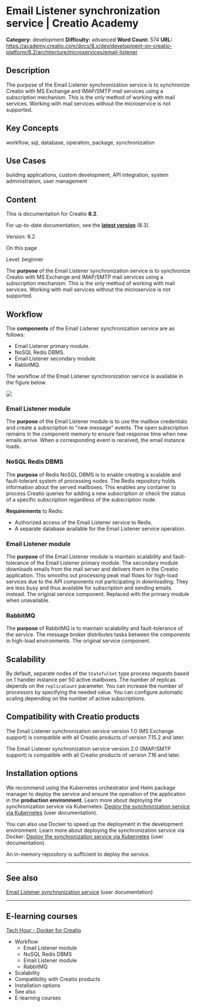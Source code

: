 # Email Listener synchronization service | Creatio Academy

**Category:** development **Difficulty:** advanced **Word Count:** 574 **URL:**
https://academy.creatio.com/docs/8.x/dev/development-on-creatio-platform/8.2/architecture/microservices/email-listener

## Description

The purpose of the Email Listener synchronization service is to synchronize
Creatio with MS Exchange and IMAP/SMTP mail services using a subscription
mechanism. This is the only method of working with mail services. Working with
mail services without the microservice is not supported.

## Key Concepts

workflow, sql, database, operation, package, synchronization

## Use Cases

building applications, custom development, API integration, system
administration, user management

## Content

This is documentation for Creatio **8.2**.

For up-to-date documentation, see the
**[latest version](/docs/8.x/dev/development-on-creatio-platform/architecture/microservices/email-listener)**
(8.3).

Version: 8.2

On this page

Level: beginner

The **purpose** of the Email Listener synchronization service is to synchronize
Creatio with MS Exchange and IMAP/SMTP mail services using a subscription
mechanism. This is the only method of working with mail services. Working with
mail services without the microservice is not supported.

## Workflow​

The **components** of the Email Listener synchronization service are as follows:

- Email Listener primary module.
- NoSQL Redis DBMS.
- Email Listener secondary module.
- RabbitMQ.

The workflow of the Email Listener synchronization service is available in the
figure below.

![](https://academy.creatio.com/sites/default/files/pictures/SchemyBezOU_EN/8.0/BezOU+EL.png)

### Email Listener module​

The **purpose** of the Email Listener module is to use the mailbox credentials
and create a subscription to "new message" events. The open subscription remains
in the component memory to ensure fast response time when new emails arrive.
When a corresponding event is received, the email instance loads.

### NoSQL Redis DBMS​

The **purpose** of Redis NoSQL DBMS is to enable creating a scalable and
fault-tolerant system of processing nodes. The Redis repository holds
information about the served mailboxes. This enables any container to process
Creatio queries for adding a new subscription or check the status of a specific
subscription regardless of the subscription node.

**Requirements** to Redis:

- Authorized access of the Email Listener service to Redis.
- A separate database available for the Email Listener service operation.

### Email Listener module​

The **purpose** of the Email Listener module is maintain scalability and
fault-tolerance of the Email Listener primary module. The secondary module
downloads emails from the mail server and delivers them in the Creatio
application. This smooths out processing peak mail flows for high-load services
due to the API components not participating in downloading. They are less busy
and thus available for subscription and sending emails instead. The original
service component. Replaced with the primary module when unavailable.

### RabbitMQ​

The **purpose** of RabbitMQ is to maintain scalability and fault-tolerance of
the service. The message broker distributes tasks between the components in
high-load environments. The original service component.

## Scalability​

By default, separate nodes of the `StatefulSet` type process requests based on 1
handler instance per 50 active mailboxes. The number of replicas depends on the
`replicaCount` parameter. You can increase the number of processors by
specifying the needed value. You can configure automatic scaling depending on
the number of active subscriptions.

## Compatibility with Creatio products​

The Email Listener synchronization service version 1.0 (MS Exchange support) is
compatible with all Creatio products of version 7.15.2 and later.

The Email Listener synchronization service version 2.0 (IMAP/SMTP support) is
compatible with all Creatio products of version 7.16 and later.

## Installation options​

We recommend using the Kubernetes orchestrator and Helm package manager to
deploy the service and ensure the operation of the application in the
**production environment**. Learn more about deploying the synchronization
service via Kubernetes:
[Deploy the synchronization service via Kubernetes](https://academy.creatio.com/documents?ver=8.2&id=2093&anchor=title-2111-2)
(user documentation).

You can also use Docker to speed up the deployment in the development
environment. Learn more about deploying the synchronization service via Docker:
[Deploy the synchronization service via Kubernetes](https://academy.creatio.com/documents?ver=8.2&id=2094&anchor=title-2111-4)
(user documentation).

An in-memory repository is sufficient to deploy the service.

---

## See also​

[Email Listener synchronization service](https://academy.creatio.com/documents?ver=8.2&id=2074)
(user documentation)

---

## E-learning courses​

[Tech Hour - Docker for Creatio](https://www.youtube.com/watch?v=cwTI8pIa_5g)

- Workflow
  - Email Listener module
  - NoSQL Redis DBMS
  - Email Listener module
  - RabbitMQ
- Scalability
- Compatibility with Creatio products
- Installation options
- See also
- E-learning courses
